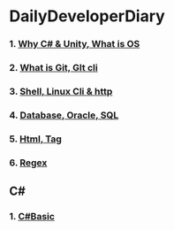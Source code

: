 # DailyDeveloperDiary

### 1. [Why C# & Unity, What is OS](https://github.com/whdid502/DailyDeveloperDiary/blob/master/Why%20C%23%20%26%20Unity%2C%20What%20is%20OS.md)

### 2. [What is Git, GIt cli](https://github.com/whdid502/DailyDeveloperDiary/blob/master/What%20is%20Git%2C%20GIt%20cli.md)

### 3. [Shell, Linux Cli & http](https://github.com/whdid502/DailyDeveloperDiary/blob/master/Shell%2C%20Linux%20Cli%20%26%20http)

### 4. [Database, Oracle, SQL](https://github.com/whdid502/DailyDeveloperDiary/blob/master/Database%2C%20Oracle%2C%20SQL.md)

### 5. [Html, Tag](https://github.com/whdid502/DailyDeveloperDiary/blob/master/Html%2C%20Tag.md)

### 6. [Regex](https://github.com/whdid502/DailyDeveloperDiary/blob/master/Regex.md)

## C#

### 1. [C#Basic](https://github.com/whdid502/DailyDeveloperDiary/blob/master/C%23Basic.md)
